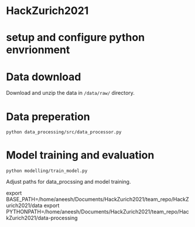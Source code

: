 # HackZurich2021


# setup and configure python envrionment

# Data download
Download and unzip the data in ``/data/raw/`` directory.
# Data preperation

```
python data_processing/src/data_processor.py
```

# Model training and evaluation

```
python modelling/train_model.py
```
Adjust paths for data_procssing and model training.


export BASE_PATH=/home/aneesh/Documents/HackZurich2021/team_repo/HackZurich2021/data
export PYTHONPATH=/home/aneesh/Documents/HackZurich2021/team_repo/HackZurich2021/data-processing
